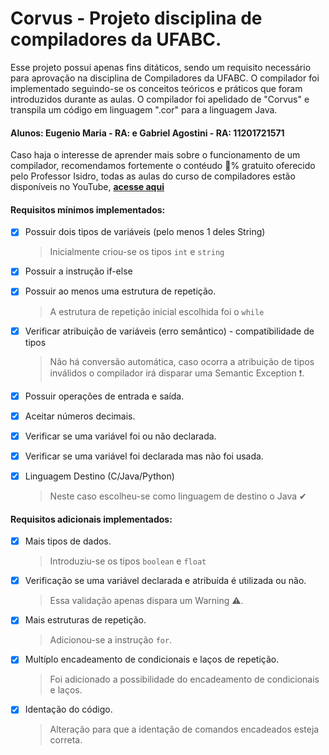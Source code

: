 # Corvus - Projeto disciplina de compiladores da UFABC.

Esse projeto possui apenas fins ditáticos, sendo um requisito necessário para aprovação na disciplina de Compiladores da UFABC. O compilador foi implementado seguindo-se os conceitos teóricos e práticos que foram introduzidos durante as aulas. O compilador foi apelidado de "Corvus" e transpila um código em linguagem ".cor" para a linguagem Java.

#### Alunos: Eugenio Maria - RA:  e  Gabriel Agostini - RA: 11201721571

Caso haja o interesse de aprender mais sobre o funcionamento de um compilador, recomendamos fortemente o contéudo 💯% gratuito oferecido pelo Professor Isidro, todas as aulas do curso de compiladores estão disponíveis no YouTube, **[acesse aqui](https://www.youtube.com/watch?v=gxlxHYv-9oo&list=PLjcmNukBom6--0we1zrpoUE2GuRD-Me6W)**

#### Requisitos mínimos implementados:
  - [X] Possuir dois tipos de variáveis (pelo menos 1 deles String)
    > Inicialmente criou-se os tipos ```int``` e ```string```

  - [X] Possuir a instrução if-else

  - [X] Possuir ao menos uma estrutura de repetição.
    > A estrutura de repetição inicial escolhida foi o ```while```

  - [X] Verificar atribuição de variáveis (erro semântico) - compatibilidade de tipos
    > Não há conversão automática, caso ocorra a atribuição de tipos inválidos o compilador irá disparar uma Semantic Exception ❗.

  - [X] Possuir operações de entrada e saída.

  - [X] Aceitar números decimais.

  - [X] Verificar se uma variável foi ou não declarada.

  - [X] Verificar se uma variável foi declarada mas não foi usada.
  
  - [X] Linguagem Destino (C/Java/Python)
    > Neste caso escolheu-se como linguagem de destino o Java ✔

#### Requisitos adicionais implementados:
  - [X] Mais tipos de dados.
    > Introduziu-se os tipos ```boolean``` e ```float```

  - [X] Verificação se uma variável declarada e atribuída é utilizada ou não.
    > Essa validação apenas dispara um Warning ⚠.

  - [X] Mais estruturas de repetição.
    > Adicionou-se a instrução ```for```.

  - [X] Multíplo encadeamento de condicionais e laços de repetição.
    > Foi adicionado a possibilidade do encadeamento de condicionais e laços.

  - [X] Identação do código.
    > Alteração para que a identação de comandos encadeados esteja correta.



